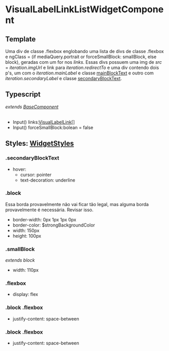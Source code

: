 # VisualLabelLinkListWidgetComponent

## Template
Uma div de classe .flexbox englobando uma lista de divs de classe .flexbox e ngClass = \(if mediaQuery.portrait or forceSmallBlock: smallBlock, else block\), geradas com um for nos *links*. Essas divs possuem uma img de *src* = *iteration.imgUrl* e link para *iteration.redirectTo* e uma div contendo dois p's, um com o *iteration.mainLabel* e classe [mainBlockText](/Docs/src/app/components/widgets/WidgetStyles.md#mainblocktext) e outro com *iteration.secondaryLabel* e classe [secondaryBlockText](/Docs/src/app/components/widgets/WidgetStyles.md#secondaryblocktext).
## Typescript
*extends [BaseComponent](/Docs/src/app/components/BaseComponent.md)*<br><br>
- Input() links:[VisualLabelLink[]](/Docs/src/app/models/VisualLabelLink.md)
- Input() forceSmallBlock:bolean = false
## Styles: [WidgetStyles](/Docs/src/app/components/widgets/WidgetStyles.md)
### .secondaryBlockText
- hover:
    - cursor: pointer
    - text-decoration: underline
### .block
Essa borda provavelmente não vai ficar tão legal, mas alguma borda provavelmente é necessária. Revisar isso. 
- border-width: 0px 1px 1px 0px
- border-color: $strongBackgroundColor
- width: 150px
- height: 100px
### .smallBlock
*extends block*
- width: 110px
### .flexbox
- display: flex
### .block .flexbox
- justify-content: space-between
### .block .flexbox
- justify-content: space-between